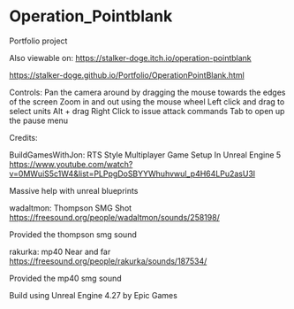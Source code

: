 # Operation_Pointblank
Portfolio project 

Also viewable on:
https://stalker-doge.itch.io/operation-pointblank

https://stalker-doge.github.io/Portfolio/OperationPointBlank.html

Controls:
Pan the camera around by dragging the mouse towards the edges of the screen
Zoom in and out using the mouse wheel
Left click and drag to select units
Alt + drag Right Click to issue attack commands 
Tab to open up the pause menu 

Credits:

BuildGamesWithJon:  RTS Style Multiplayer Game Setup In Unreal Engine 5
https://www.youtube.com/watch?v=0MWuiS5c1W4&list=PLPpgDoSBYYWhuhvwul_p4H64LPu2asU3l

Massive help with unreal blueprints

wadaltmon: Thompson SMG Shot
https://freesound.org/people/wadaltmon/sounds/258198/

Provided the thompson smg sound

rakurka: mp40 Near and far
https://freesound.org/people/rakurka/sounds/187534/

Provided the mp40 smg sound 


Build using Unreal Engine 4.27 by Epic Games
